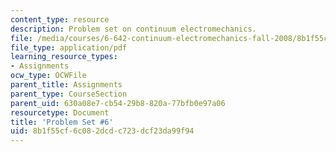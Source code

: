 ```yaml
---
content_type: resource
description: Problem set on continuum electromechanics.
file: /media/courses/6-642-continuum-electromechanics-fall-2008/8b1f55cf6c082dcdc723dcf23da99f94_pset6.pdf
file_type: application/pdf
learning_resource_types:
- Assignments
ocw_type: OCWFile
parent_title: Assignments
parent_type: CourseSection
parent_uid: 630a08e7-cb54-29b8-820a-77bfb0e97a06
resourcetype: Document
title: 'Problem Set #6'
uid: 8b1f55cf-6c08-2dcd-c723-dcf23da99f94
---
```

